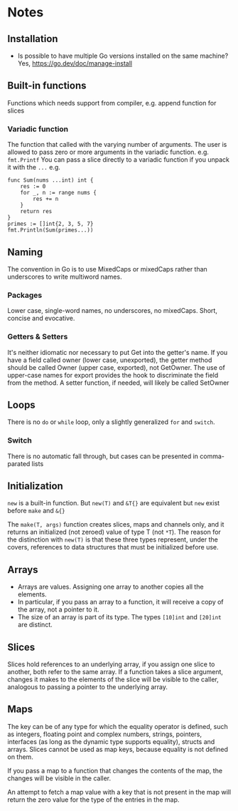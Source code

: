# Notes

## Installation
* Is possible to have multiple Go versions installed on the same machine?
 Yes, https://go.dev/doc/manage-install

## Built-in functions
Functions which needs support from compiler, e.g. append function for slices

### Variadic function
The function that called with the varying number of arguments. The user is allowed to pass zero or
more arguments in the variadic function. e.g. `fmt.Printf`
You can pass a slice directly to a variadic function if you unpack it with the `...`
e.g.
```
func Sum(nums ...int) int {
    res := 0
    for _, n := range nums {
        res += n
    }
    return res
}
primes := []int{2, 3, 5, 7}
fmt.Println(Sum(primes...))
```

## Naming
The convention in Go is to use MixedCaps or mixedCaps rather than underscores to write multiword names.

### Packages
Lower case, single-word names, no underscores, no mixedCaps. Short, concise and evocative.

### Getters & Setters
It's neither idiomatic nor necessary to put Get into the getter's name. 
If you have a field called owner (lower case, unexported), the getter method should be 
called Owner (upper case, exported), not GetOwner.
The use of upper-case names for export provides the hook to discriminate the field from the method.
A setter function, if needed, will likely be called SetOwner

## Loops
There is no `do` or `while` loop, only a slightly generalized `for` and `switch`.

### Switch
There is no automatic fall through, but cases can be presented in comma-parated lists

## Initialization
`new` is a built-in function. But `new(T)` and `&T{}` are equivalent but `new` exist before `make` 
and `&{}`

The `make(T, args)` function creates slices, maps and channels only, and it returns an 
initialized (not zeroed) value of type T (not `*T`).
The reason for the distinction with `new(T)` is that these three types represent, under the covers, 
references to data structures
that must be initialized before use.

## Arrays
* Arrays are values. Assigning one array to another copies all the elements.
* In particular, if you pass an array to a function, it will receive a copy of the array, not a 
pointer to it.
* The size of an array is part of its type. The types `[10]int` and `[20]int` are distinct.

## Slices
Slices hold references to an underlying array, if you assign one slice to another, both
refer to the same array. If a function takes a slice argument, changes it makes to
the elements of the slice will be visible to the caller, analogous to passing a
pointer to the underlying array.

## Maps
The key can be of any type for which the equality operator is defined, such as integers, floating 
point and complex numbers, strings, pointers, interfaces (as long as the dynamic type supports 
equality), structs and arrays. Slices cannot be used as map keys, because equality is not defined 
on them.

If you pass a map to a function that changes the contents of the map, the changes will be visible
in the caller.

An attempt to fetch a map value with a key that is not present in the map will return the zero 
value for the type of the entries in the map.
